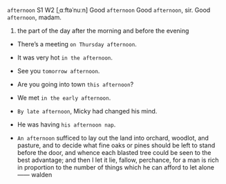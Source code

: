 `afternoon` S1 W2 [ˌɑːftəˈnuːn]
Good `afternoon`
Good `afternoon`, sir.
Good `afternoon`, madam.

1. the part of the day after the morning and before the evening

- There’s a meeting `on Thursday afternoon`.
- It was very hot `in the afternoon`.
- See you `tomorrow afternoon`.
- Are you going into town `this afternoon`?
- We met `in the early afternoon`.
- `By late afternoon`, Micky had changed his mind.
- He was having `his afternoon nap`.


-  `An afternoon` sufficed to lay out the land into orchard, woodlot, and pasture, and to decide what fine oaks or pines should be left to stand before the door, and whence each blasted tree could be seen to the best advantage; and then I let it lie, fallow, perchance, for a man is rich in proportion to the number of things which he can afford to let alone —— walden